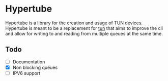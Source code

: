 # Hypertube

Hypertube is a library for the creation and usage of TUN devices.
Hypertube is meant to be a replacement for [tun](https://crates.io/crates/tun) that aims to improve the cli and allow for writing to and reading from multiple queues at the same time.

## Todo
* [ ] Documentation
* [X] Non blocking queues
* [ ] IPV6 support